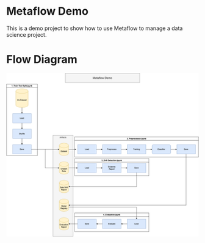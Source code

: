 # Metaflow Demo

This is a demo project to show how to use Metaflow to manage a data science project.

# Flow Diagram
![Flow Diagram](metaflow-demo.drawio.png "Flow Diagram")
